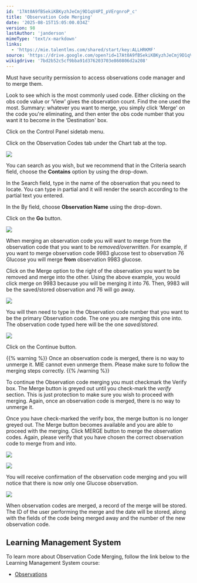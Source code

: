 ```yaml
---
id: '17At0A9fBSekiKBKyzhJeCmj9D1qV4PI_pVErgnroP_c'
title: 'Observation Code Merging'
date: '2025-08-15T15:05:00.034Z'
version: 98
lastAuthor: 'janderson'
mimeType: 'text/x-markdown'
links:
  - 'https://mie.talentlms.com/shared/start/key:ALLHRKMF'
source: 'https://drive.google.com/open?id=17At0A9fBSekiKBKyzhJeCmj9D1qV4PI_pVErgnroP_c'
wikigdrive: '7bd2b52c5cf9bba91d376203703e860806d2a208'
---
```

Must have security permission to access observations code manager and to merge them.

Look to see which is the most commonly used code. Either clicking on the obs code value or ‘View' gives the observation count. Find the one used the most. Summary: whatever you want to merge, you simply click ‘Merge' on the code you're eliminating, and then enter the obs code number that you want it to become in the ‘Destination' box.

Click on the Control Panel sidetab menu.

Click on the Observation Codes tab under the Chart tab at the top.

![](../observation-code-merging.assets/6f697c5c8800540d5dc7983cc255fc20.png)

You can search as you wish, but we recommend that in the Criteria search field, choose the **Contains** option by using the drop-down.

In the Search field, type in the name of the observation that you need to locate. You can type in partial and it will render the search according to the partial text you entered.

In the By field, choose **Observation Name** using the drop-down.

Click on the **Go** button.

![](../observation-code-merging.assets/46b0243d3fc5e48703133b1b095abf41.png)

When merging an observation code you will want to merge from the observation code that you want to be *removed/overwritten*. For example, if you want to merge observation code 9983 glucose test to observation 76 Glucose you will merge **from** observation 9983 glucose.

Click on the Merge option to the right of the observation you want to be removed and merge into the other. Using the above example, you would click merge on 9983 because you will be merging it into 76. Then, 9983 will be the saved/stored observation and 76 will go away.

![](../observation-code-merging.assets/72246b13bc3568794caf1823a1065a7b.png)

You will then need to type in the Observation code number that you want to be the primary Observation code. The one you are merging this one into. The observation code typed here will be the one *saved/stored*.

![](../observation-code-merging.assets/ed080ba824823f41f611a8a74fd9b3bf.png)

Click on the Continue button.

{{% warning %}}
Once an observation code is merged, there is no way to unmerge it. MIE cannot even unmerge them. Please make sure to follow the merging steps correctly.
{{% /warning %}}

To continue the Observation code merging you must checkmark the Verify box. The Merge button is greyed out until you check-mark the *verify* section. This is just protection to make sure you wish to proceed with merging. Again, once an observation code is merged, there is no way to unmerge it.

Once you have check-marked the verify box, the merge button is no longer greyed out. The Merge button becomes available and you are able to proceed with the merging. Click MERGE button to merge the observation codes. Again, please verify that you have chosen the correct observation code to merge from and into.

![](../observation-code-merging.assets/33ed1abf7adcc750c77066461c896cf4.png)

![](../observation-code-merging.assets/c7f510d27ae6f0a3ae72f7a479d91f30.png)

You will receive confirmation of the observation code merging and you will notice that there is now only one Glucose observation.

![](../observation-code-merging.assets/9a6f741bce0e2a42c86d702407bd6a1d.png)

When observation codes are merged, a record of the merge will be stored. The ID of the user performing the merge and the date will be stored, along with the fields of the code being merged away and the number of the new observation code.

## Learning Management System

To learn more about Observation Code Merging, follow the link below to the Learning Management System course:

* [Observations](https://mie.talentlms.com/shared/start/key:ALLHRKMF)
